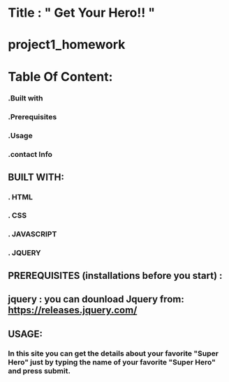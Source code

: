 # Title :                        " Get Your Hero!! "
# project1_homework
# Table Of Content: 
### .Built with
### .Prerequisites
### .Usage
### .contact Info




## BUILT WITH:
### . HTML
###  . CSS
### . JAVASCRIPT
### . JQUERY

## PREREQUISITES (installations before you start) :
## jquery : you can dounload Jquery from: https://releases.jquery.com/ 



## USAGE:
###   In this site you can get the details about your favorite "Super Hero" just by typing the name of your favorite "Super Hero" and press submit.  


# 

